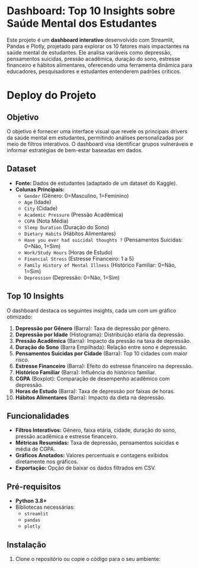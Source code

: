 # Dashboard: Top 10 Insights sobre Saúde Mental dos Estudantes

Este projeto é um **dashboard interativo** desenvolvido com Streamlit, Pandas e Plotly, projetado para explorar os 10 fatores mais impactantes na saúde mental de estudantes. Ele analisa variáveis como depressão, pensamentos suicidas, pressão acadêmica, duração do sono, estresse financeiro e hábitos alimentares, oferecendo uma ferramenta dinâmica para educadores, pesquisadores e estudantes entenderem padrões críticos.

# Deploy do Projeto

## Objetivo
O objetivo é fornecer uma interface visual que revele os principais drivers da saúde mental em estudantes, permitindo análises personalizadas por meio de filtros interativos. O dashboard visa identificar grupos vulneráveis e informar estratégias de bem-estar baseadas em dados.

## Dataset
- **Fonte:** Dados de estudantes (adaptado de um dataset do Kaggle).
- **Colunas Principais:**
  - `Gender` (Gênero: 0=Masculino, 1=Feminino)
  - `Age` (Idade)
  - `City` (Cidade)
  - `Academic Pressure` (Pressão Acadêmica)
  - `CGPA` (Nota Média)
  - `Sleep Duration` (Duração do Sono)
  - `Dietary Habits` (Hábitos Alimentares)
  - `Have you ever had suicidal thoughts ?` (Pensamentos Suicidas: 0=Não, 1=Sim)
  - `Work/Study Hours` (Horas de Estudo)
  - `Financial Stress` (Estresse Financeiro: 1 a 5)
  - `Family History of Mental Illness` (Histórico Familiar: 0=Não, 1=Sim)
  - `Depression` (Depressão: 0=Não, 1=Sim)

## Top 10 Insights
O dashboard destaca os seguintes insights, cada um com um gráfico otimizado:
1. **Depressão por Gênero** (Barra): Taxa de depressão por gênero.
2. **Depressão por Idade** (Histograma): Distribuição etária da depressão.
3. **Pressão Acadêmica** (Barra): Impacto da pressão na taxa de depressão.
4. **Duração do Sono** (Barra Empilhada): Relação entre sono e depressão.
5. **Pensamentos Suicidas por Cidade** (Barra): Top 10 cidades com maior risco.
6. **Estresse Financeiro** (Barra): Efeito do estresse financeiro na depressão.
7. **Histórico Familiar** (Barra): Influência do histórico familiar.
8. **CGPA** (Boxplot): Comparação de desempenho acadêmico com depressão.
9. **Horas de Estudo** (Barra): Taxa de depressão por faixas de horas.
10. **Hábitos Alimentares** (Barra): Impacto da dieta na depressão.

## Funcionalidades
- **Filtros Interativos:** Gênero, faixa etária, cidade, duração do sono, pressão acadêmica e estresse financeiro.
- **Métricas Resumidas:** Taxa de depressão, pensamentos suicidas e média de CGPA.
- **Gráficos Anotados:** Valores percentuais e contagens exibidos diretamente nos gráficos.
- **Exportação:** Opção de baixar os dados filtrados em CSV.

## Pré-requisitos
- **Python 3.8+**
- Bibliotecas necessárias:
  - `streamlit`
  - `pandas`
  - `plotly`

## Instalação
1. Clone o repositório ou copie o código para o seu ambiente: